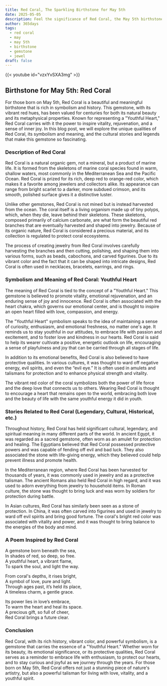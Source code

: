 ```yaml
---
title: Red Coral, The Sparkling Birthstone for May 5th
date: 2025-05-05
description: Feel the significance of Red Coral, the May 5th birthstone symbolizing Youthful heart. Let its beauty and meaning brighten your day.
author: 365days
tags:
  - red coral
  - may
  - may 5th
  - birthstone
  - gemstone
  - jewel
draft: false
---
```


{{< youtube id="vzxYvSXA3mg" >}}

## Birthstone for May 5th: Red Coral

For those born on May 5th, Red Coral is a beautiful and meaningful birthstone that is rich in symbolism and history. This gemstone, with its vibrant red hues, has been valued for centuries for both its natural beauty and its metaphysical properties. Known for representing a "Youthful Heart," Red Coral carries with it the power to inspire vitality, rejuvenation, and a sense of inner joy. In this blog post, we will explore the unique qualities of Red Coral, its symbolism and meaning, and the cultural stories and legends that make this gemstone so fascinating.

### Description of Red Coral

Red Coral is a natural organic gem, not a mineral, but a product of marine life. It is formed from the skeletons of marine coral species found in warm, shallow waters, most commonly in the Mediterranean Sea and the Pacific Ocean. Red Coral is prized for its rich, deep red to orange-red color, which makes it a favorite among jewelers and collectors alike. Its appearance can range from bright scarlet to a darker, more subdued crimson, and its smooth, polished surface gives it a distinctive luster.

Unlike other gemstones, Red Coral is not mined but is instead harvested from the ocean. The coral itself is a living organism made up of tiny polyps, which, when they die, leave behind their skeletons. These skeletons, composed primarily of calcium carbonate, are what form the beautiful red branches that are eventually harvested and shaped into jewelry. Because of its organic nature, Red Coral is considered a precious material, and its collection is regulated to protect coral ecosystems.

The process of creating jewelry from Red Coral involves carefully harvesting the branches and then cutting, polishing, and shaping them into various forms, such as beads, cabochons, and carved figurines. Due to its vibrant color and the fact that it can be shaped into intricate designs, Red Coral is often used in necklaces, bracelets, earrings, and rings.

### Symbolism and Meaning of Red Coral: Youthful Heart

The meaning of Red Coral is tied to the concept of a "Youthful Heart." This gemstone is believed to promote vitality, emotional rejuvenation, and an enduring sense of joy and innocence. Red Coral is often associated with the heart chakra, which governs our emotional center, and is thought to inspire an open heart filled with love, compassion, and energy.

The "Youthful Heart" symbolism speaks to the idea of maintaining a sense of curiosity, enthusiasm, and emotional freshness, no matter one's age. It reminds us to stay youthful in our attitudes, to embrace life with passion and excitement, and to foster love and kindness in our hearts. Red Coral is said to help its wearer cultivate a positive, energetic outlook on life, encouraging a sense of playfulness and joy that can be carried through all stages of life.

In addition to its emotional benefits, Red Coral is also believed to have protective qualities. In various cultures, it was thought to ward off negative energy, evil spirits, and even the “evil eye.” It is often used in amulets and talismans for protection and to enhance physical strength and vitality.

The vibrant red color of the coral symbolizes both the power of life force and the deep love that connects us to others. Wearing Red Coral is thought to encourage a heart that remains open to the world, embracing both love and the beauty of life with the same youthful energy it did in youth.

### Stories Related to Red Coral (Legendary, Cultural, Historical, etc.)

Throughout history, Red Coral has held significant cultural, legendary, and spiritual meaning in many different parts of the world. In ancient Egypt, it was regarded as a sacred gemstone, often worn as an amulet for protection and healing. The Egyptians believed that Red Coral possessed protective powers and was capable of fending off evil and bad luck. They also associated the stone with life-giving energy, which they believed could help prevent illness and promote health.

In the Mediterranean region, where Red Coral has been harvested for thousands of years, it was commonly used in jewelry and as a protective talisman. The ancient Romans also held Red Coral in high regard, and it was used to adorn everything from jewelry to household items. In Roman culture, the stone was thought to bring luck and was worn by soldiers for protection during battle.

In Asian cultures, Red Coral has similarly been seen as a stone of protection. In China, it was often carved into figurines and used in jewelry to ward off evil spirits and bring good fortune. The coral's bright red color was associated with vitality and power, and it was thought to bring balance to the energies of the body and mind.

### A Poem Inspired by Red Coral

A gemstone born beneath the sea,  
In shades of red, so deep, so free.  
A youthful heart, a vibrant flame,  
To spark the soul, and light the way.

From coral's depths, it rises bright,  
A symbol of love, pure and light.  
Through ages past, it’s held its place,  
A timeless charm, a gentle grace.

Its power lies in love’s embrace,  
To warm the heart and heal its space.  
A precious gift, so full of cheer,  
Red Coral brings a future clear.

### Conclusion

Red Coral, with its rich history, vibrant color, and powerful symbolism, is a gemstone that carries the essence of a "Youthful Heart." Whether worn for its beauty, its emotional significance, or its protective qualities, Red Coral serves as a reminder to embrace life with enthusiasm, to protect our hearts, and to stay curious and joyful as we journey through the years. For those born on May 5th, Red Coral offers not just a stunning piece of nature's artistry, but also a powerful talisman for living with love, vitality, and a youthful spirit.